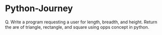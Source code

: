 # Python-Journey
Q. Write a program requesting a user for length, breadth, and height. Return the are of triangle, rectangle, and square using opps concept in python.
